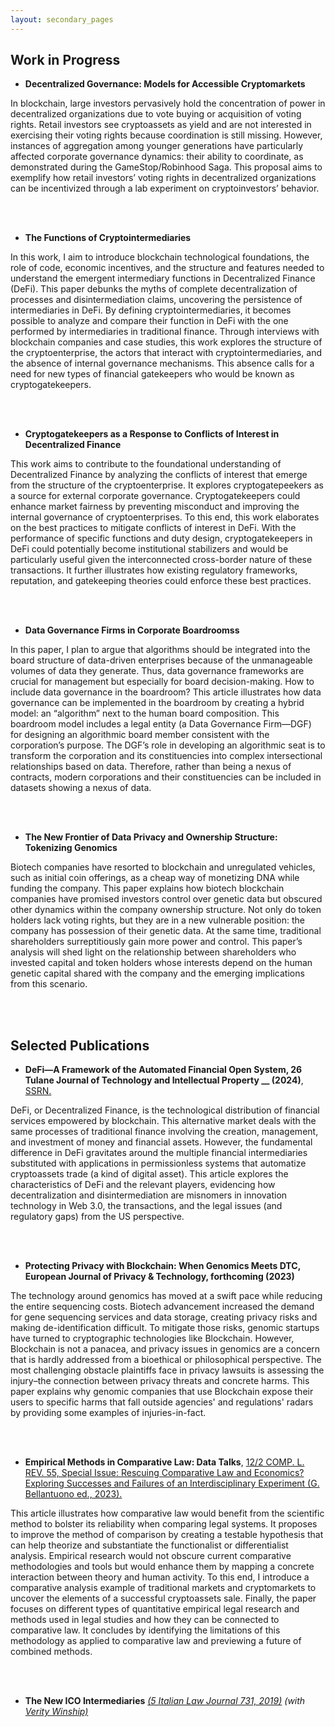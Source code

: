 ```yaml
---
layout: secondary_pages
---
```


## Work in Progress
* **Decentralized Governance: Models for Accessible Cryptomarkets** 

<!---	<details>
  <summary><span class='icon-right'></span> Abstract</summary><p>-->
In blockchain, large investors pervasively hold the concentration of power in decentralized organizations due to vote buying or acquisition of voting rights. Retail investors see cryptoassets as yield and are not interested in exercising their voting rights because coordination is still missing. However, instances of aggregation among younger generations have particularly affected corporate governance dynamics: their ability to coordinate, as demonstrated during the GameStop/Robinhood Saga. This proposal aims to exemplify how retail investors’ voting rights in decentralized organizations can be incentivized through a lab experiment on cryptoinvestors’ behavior.
<!--- </p></details>-->
<br>
<br>

* **The Functions of Cryptointermediaries** 

<!---	<details>
  <summary><span class='icon-right'></span> Abstract</summary><p>-->
In this work, I aim to introduce blockchain technological foundations, the role of code, economic incentives, and the structure and features needed to understand the emergent intermediary functions in Decentralized Finance (DeFi). This paper debunks the myths of complete decentralization of processes and disintermediation claims, uncovering the persistence of intermediaries in DeFi. By defining cryptointermediaries, it becomes possible to analyze and compare their function in DeFi with the one performed by intermediaries in traditional finance. Through interviews with blockchain companies and case studies, this work explores the structure of the cryptoenterprise, the actors that interact with cryptointermediaries, and the absence of internal governance mechanisms. This absence calls for a need for new types of financial gatekeepers who would be known as cryptogatekeepers.
<!--- </p></details>-->
<br>
<br>

* **Cryptogatekeepers as a Response to Conflicts of Interest in Decentralized Finance** 

<!---	<details>
  <summary><span class='icon-right'></span> Abstract</summary><p>-->
This work aims to contribute to the foundational understanding of Decentralized Finance by analyzing the conflicts of interest that emerge from the structure of the cryptoenterprise. It explores cryptogatepeekers as a source for external corporate governance. Cryptogatekeepers could enhance market fairness by preventing misconduct and improving the internal governance of cryptoenterprises. To this end, this work elaborates on the best practices to mitigate conflicts of interest in DeFi. With the performance of specific functions and duty design, cryptogatekeepers in DeFi could potentially become institutional stabilizers and would be particularly useful given the interconnected cross-border nature of these transactions. It further illustrates how existing regulatory frameworks, reputation, and gatekeeping theories could enforce these best practices.   
<!--- </p></details>-->

<br>
<br>

* **Data Governance Firms in Corporate Boardroomss** 

<!---	<details>
  <summary><span class='icon-right'></span> Abstract</summary><p>-->
In this paper, I plan to argue that algorithms should be integrated into the board structure of data-driven enterprises because of the unmanageable volumes of data they generate. Thus, data governance frameworks are crucial for management but especially for board decision-making. How to include data governance in the boardroom? This article illustrates how data governance can be implemented in the boardroom by creating a hybrid model: an “algorithm” next to the human board composition. This boardroom model includes a legal entity (a Data Governance Firm—DGF) for designing an algorithmic board member consistent with the corporation’s purpose. The DGF’s role in developing an algorithmic seat is to transform the corporation and its constituencies into complex intersectional relationships based on data. Therefore, rather than being a nexus of contracts, modern corporations and their constituencies can be included in datasets showing a nexus of data. 
<!--- </p></details>-->

<br>
<br>

* **The New Frontier of Data Privacy and Ownership Structure: Tokenizing Genomics** 
	
<!---	<details>
  <summary><span class='icon-right'></span> Abstract</summary><p>-->
Biotech companies have resorted to blockchain and unregulated vehicles, such as initial coin offerings, as a cheap way of monetizing DNA while funding the company. This paper explains how biotech blockchain companies have promised investors control over genetic data but obscured other dynamics within the company ownership structure. Not only do token holders lack voting rights, but they are in a new vulnerable position: the company has possession of their genetic data. At the same time, traditional shareholders surreptitiously gain more power and control. This paper’s analysis will shed light on the relationship between shareholders who invested capital and token holders whose interests depend on the human genetic capital shared with the company and the emerging implications from this scenario. 
<!--- </p></details>-->

<br>
<br>

## Selected Publications

* **DeFi—A Framework of the Automated Financial Open System, 26 Tulane Journal of Technology and Intellectual Property __ (2024)**, <a href="https://papers.ssrn.com/sol3/papers.cfm?abstract_id=4419373" target="_blank">SSRN.</a> 
		
<!---	<details>
  <summary><span class='icon-right'></span> Abstract</summary><p>-->
DeFi, or Decentralized Finance, is the technological distribution of financial services empowered by blockchain. This alternative market deals with the same processes of traditional finance involving the creation, management, and investment of money and financial assets. However, the fundamental difference in DeFi gravitates around the multiple financial intermediaries substituted with applications in permissionless systems that automatize cryptoassets trade (a kind of digital asset). This article explores the characteristics of DeFi and the relevant players, evidencing how decentralization and disintermediation are misnomers in innovation technology in Web 3.0, the transactions, and the legal issues (and regulatory gaps) from the US perspective.  
<!--- </p></details>-->

<br>
<br>

* **Protecting Privacy with Blockchain: When Genomics Meets DTC, European Journal of Privacy & Technology, forthcoming (2023)** 
	
<!---	<details>
  <summary><span class='icon-right'></span> Abstract</summary><p>-->
The technology around genomics has moved at a swift pace while reducing the entire sequencing costs. Biotech advancement increased the demand for gene sequencing services and data storage, creating privacy risks and making de-identification difficult. To mitigate those risks, genomic startups have turned to cryptographic technologies like Blockchain. However, Blockchain is not a panacea, and privacy issues in genomics are a concern that is hardly addressed from a bioethical or philosophical perspective. The most challenging obstacle plaintiffs face in privacy lawsuits is assessing the injury–the connection between privacy threats and concrete harms. This paper explains why genomic companies that use Blockchain expose their users to specific harms that fall outside agencies' and regulations' radars by providing some examples of injuries-in-fact. 
<!--- </p></details>-->

<br>
<br>

* **Empirical Methods in Comparative Law: Data Talks**, <a href="https://papers.ssrn.com/sol3/papers.cfm?abstract_id=4407360" target="_blank">12/2 COMP. L. REV. 55, Special Issue: Rescuing Comparative Law and Economics? Exploring Successes and Failures of an Interdisciplinary Experiment (G. Bellantuono ed., 2023).</a> 
		
<!---	<details>
  <summary><span class='icon-right'></span> Abstract</summary><p>-->
This article illustrates how comparative law would benefit from the scientific method to bolster its reliability when comparing legal systems. It proposes to improve the method of comparison by creating a testable hypothesis that can help theorize and substantiate the functionalist or differentialist analysis. Empirical research would not obscure current comparative methodologies and tools but would enhance them by mapping a concrete interaction between theory and human activity. To this end, I introduce a comparative analysis example of traditional markets and cryptomarkets to uncover the elements of a successful cryptoassets sale. Finally, the paper focuses on different types of quantitative empirical legal research and methods used in legal studies and how they can be connected to comparative law. It concludes by identifying the limitations of this methodology as applied to comparative law and previewing a future of combined methods.
<!--- </p></details>-->

<br>
<br>


* **The New ICO Intermediaries** <a href="https://www.theitalianlawjournal.it/vw/" target="_blank">*(5 Italian Law Journal 731, 2019)*</a> *(with <a href="https://law.illinois.edu/faculty-research/faculty-profiles/verity-winship/" target="_blank">Verity Winship)</a>*
